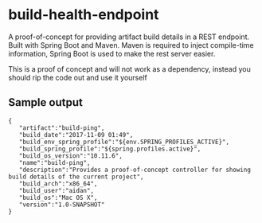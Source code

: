 # build-health-endpoint
A proof-of-concept for providing artifact build details in a REST endpoint.  Built with Spring Boot and Maven.
Maven is required to inject compile-time information, Spring Boot is used to make the rest server easier.

This is a proof of concept and will not work as a dependency, instead you should rip the code out and use it yourself

Sample output
----------
```
{  
   "artifact":"build-ping",
   "build_date":"2017-11-09 01:49",
   "build_env_spring_profile":"${env.SPRING_PROFILES_ACTIVE}",
   "build_spring_profile":"${spring.profiles.active}",
   "build_os_version":"10.11.6",
   "name":"build-ping",
   "description":"Provides a proof-of-concept controller for showing build details of the current project",
   "build_arch":"x86_64",
   "build_user":"aidan",
   "build_os":"Mac OS X",
   "version":"1.0-SNAPSHOT"
}
```
